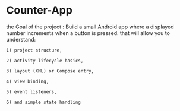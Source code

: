 # Counter-App

the Goal of the project : 
  Build a small Android app where a displayed number increments when a button is pressed. 
    that will allow you to understand: 
    
    1) project structure, 
    
    2) activity lifecycle basics, 
    
    3) layout (XML) or Compose entry, 
    
    4) view binding, 
    
    5) event listeners, 
    
    6) and simple state handling
